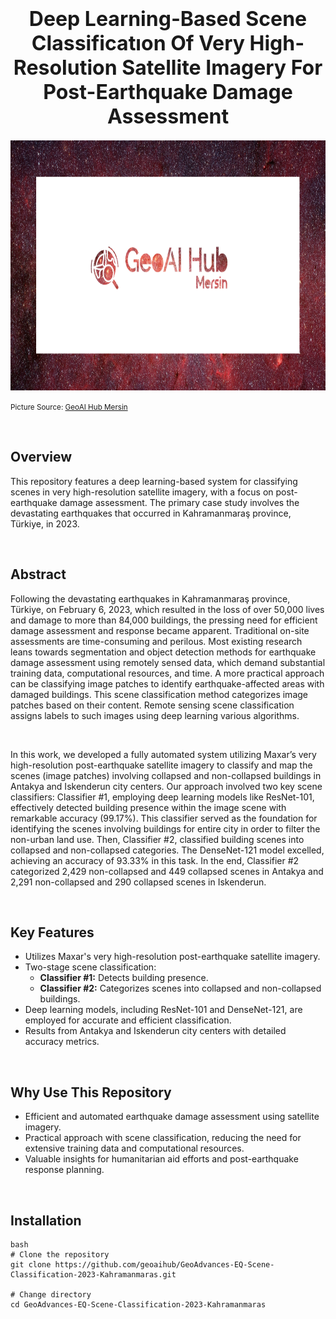 <h1 align=center><font size = 6>Deep Learning-Based Scene Classificatıon Of Very High-Resolution Satellite Imagery For Post-Earthquake Damage Assessment</font></h1>

<img  src="https://raw.githubusercontent.com/geoaihub/geoaihub/main/assets/Mersin%20GeoAI%20Hub%202.png"  height=400  width=1000  alt="https://www.pexels.com/"/>  

<small>Picture Source: <a  href="https://github.com/geoaihub">GeoAI Hub Mersin</a></small>

<br>

## Overview

This repository features a deep learning-based system for classifying scenes in very high-resolution satellite imagery, with a focus on post-earthquake damage assessment. The primary case study involves the devastating earthquakes that occurred in Kahramanmaraş province, Türkiye, in 2023.

<br>

## Abstract

Following the devastating earthquakes in Kahramanmaraş province, Türkiye, on February 6, 2023, which resulted in the loss of over 50,000 lives and damage to more than 84,000 buildings, the pressing need for efficient damage assessment and response became apparent. Traditional on-site assessments are time-consuming and perilous. Most existing research leans towards segmentation and object detection methods for earthquake damage assessment using remotely sensed data, which demand substantial training data, computational resources, and time. A more practical approach can be classifying image patches to identify earthquake-affected areas with damaged buildings. This scene classification method categorizes image patches based on their content. Remote sensing scene classification assigns labels to such images using deep learning various algorithms.

<br>

In this work, we developed a fully automated system utilizing Maxar’s very high-resolution post-earthquake satellite imagery to classify and map the scenes (image patches) involving collapsed and non-collapsed buildings in Antakya and Iskenderun city centers. Our approach involved two key scene classifiers: Classifier #1, employing deep learning models like ResNet-101, effectively detected building presence within the image scene with remarkable accuracy (99.17%). This classifier served as the foundation for identifying the scenes involving buildings for entire city in order to filter the non-urban land use. Then, Classifier #2, classified building scenes into collapsed and non-collapsed categories. The DenseNet-121 model excelled, achieving an accuracy of 93.33% in this task. In the end, Classifier #2 categorized 2,429 non-collapsed and 449 collapsed scenes in Antakya and 2,291 non-collapsed and 290 collapsed scenes in Iskenderun.

<br>

## Key Features

- Utilizes Maxar's very high-resolution post-earthquake satellite imagery.
- Two-stage scene classification:
  - **Classifier #1:** Detects building presence.
  - **Classifier #2:** Categorizes scenes into collapsed and non-collapsed buildings.
- Deep learning models, including ResNet-101 and DenseNet-121, are employed for accurate and efficient classification.
- Results from Antakya and Iskenderun city centers with detailed accuracy metrics.

<br>

## Why Use This Repository

- Efficient and automated earthquake damage assessment using satellite imagery.
- Practical approach with scene classification, reducing the need for extensive training data and computational resources.
- Valuable insights for humanitarian aid efforts and post-earthquake response planning.

<br>

## Installation

    bash
    # Clone the repository
    git clone https://github.com/geoaihub/GeoAdvances-EQ-Scene-Classification-2023-Kahramanmaras.git
    
    # Change directory
    cd GeoAdvances-EQ-Scene-Classification-2023-Kahramanmaras
